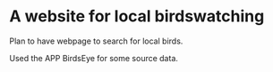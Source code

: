 # A website for local birdswatching
Plan to have webpage to search for local birds.

Used the APP BirdsEye for some source data.

